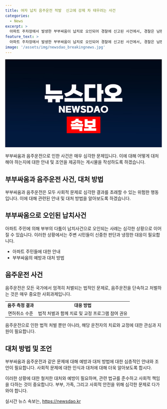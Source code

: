```yaml
---
title: 여자 납치 음주운전 적발  신고에 강제 차 태우려는 사건
categories:
  - News
excerpt: >
  아파트 주차장에서 발생한 부부싸움이 납치로 오인되어 경찰에 신고된 사건에서, 경찰은 남편이 음주운전을 한 것으로 밝혀졌다. 지난달 30일 밤 11시 30분께 고양시의 한 아파트 주차장에서 임의로 신고된 상황에서 나온 사건으로, 이들은 부부 사이였으며 아내가 운전 중이었음에도 남편이 음주운전을 한 것으로 확인되었다. 남편은 음주 측정 결과 면허취소 수준의 알코올농도를 보였고, 경찰은 A씨를 음주운전 혐의로 입건하고 조사 중이다.
feature_text: >
  아파트 주차장에서 발생한 부부싸움이 납치로 오인되어 경찰에 신고된 사건에서, 경찰은 남편이 음주운전을 한 것으로 밝혀졌다. 지난달 30일 밤 11시 30분께 고양시의 한 아파트 주차장에서 임의로 신고된 상황에서 나온 사건으로, 이들은 부부 사이였으며 아내가 운전 중이었음에도 남편이 음주운전을 한 것으로 확인되었다. 남편은 음주 측정 결과 면허취소 수준의 알코올농도를 보였고, 경찰은 A씨를 음주운전 혐의로 입건하고 조사 중이다.
image: '/assets/img/newsdao_breakingnews.jpg'
---
```


<p><img src="/assets/img/newsdao_breakingnews.jpg" alt="ontimetimes 속보" /></p>

<p>부부싸움과 음주운전으로 인한 사건은 매우 심각한 문제입니다. 이에 대해 어떻게 대처해야 하는지에 대한 안내 및 조언을 제공하는 게시물을 작성하도록 하겠습니다.</p>

<h2 data-ke-size="size26">부부싸움과 음주운전 사건, 대처 방법</h2>

<p data-ke-size="size16">부부싸움과 음주운전은 모두 사회적 문제로 심각한 결과를 초래할 수 있는 위험한 행동입니다. 이에 대해 관련된 안내 및 대처 방법을 알아보도록 하겠습니다.</p>

<h2>부부싸움으로 오인된 납치사건</h2>

<p data-ke-size="size16">아파트 주민에 의해 부부의 다툼이 납치사건으로 오인되는 사례는 심각한 상황으로 이어질 수 있습니다. 이러한 상황에서는 주변 시민들이 신중한 판단과 냉정한 대응이 필요합니다.</p>

<ul>
<li>아파트 주민들에 대한 안내</li>
<li>부부싸움의 예방과 대처 방법</li>
</ul>

<h2>음주운전 사건</h2>

<p data-ke-size="size16">음주운전은 모든 국가에서 엄격히 처벌되는 법적인 문제로, 음주운전을 단속하고 처벌하는 것은 매우 중요한 사회과제입니다.</p>

<table>
  <tr>
    <td style="text-align: center; height: 17px;"><b>음주 측정 결과</b></td>
    <td style="text-align: center; height: 17px;"><b>대응 방법</b></td>
  </tr>
  <tr>
    <td style="text-align: center; height: 17px;">면허취소 수준</td>
    <td style="text-align: center; height: 17px;">법적 처벌과 함께 치료 및 교정 프로그램 참여 권유</td>
  </tr>
</table>

<p data-ke-size="size16">음주운전으로 인한 법적 처벌 뿐만 아니라, 해당 운전자의 치료와 교정에 대한 관심과 지원이 필요합니다.</p>

<h2>대처 방법 및 조언</h2>

<p data-ke-size="size16">부부싸움과 음주운전과 같은 문제에 대해 예방과 대처 방법에 대한 심층적인 안내와 조언이 필요합니다. 사회적 문제에 대한 인식과 대처에 대해 더욱 알아보도록 합시다.</p>

<p>이러한 상황에 대한 철저한 대처와 예방이 필요하며, 관련 법규를 준수하고 사회적 책임을 다하는 것이 중요합니다. 부부, 가족, 그리고 사회적 안전을 위해 심각한 문제로 다가와야 합니다.</p>
실시간 뉴스 속보는, <a href="https://newsdao.kr" rel="dofollow">https://newsdao.kr</a>


